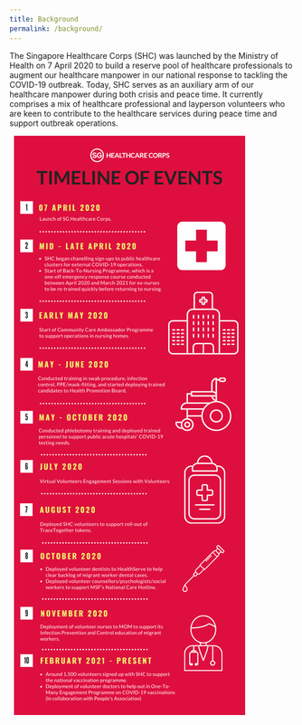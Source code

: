 ```yaml
---
title: Background
permalink: /background/
---
```

The Singapore Healthcare Corps (SHC) was launched by the Ministry of Health on 7 April 2020 to build a reserve pool of healthcare professionals to augment our healthcare manpower in our national response to tackling the COVID-19 outbreak. Today, SHC serves as an auxiliary arm of our healthcare manpower during both crisis and peace time. It currently comprises a mix of healthcare professional and layperson volunteers who are keen to contribute to the healthcare services during peace time and support outbreak operations.

 
![Alt text for image on Isomer site](/images/edm-7sep21.png)